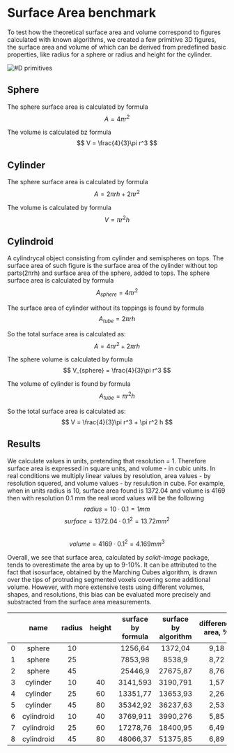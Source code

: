 # Surface Area benchmark
To test how the theoretical surface area and volume correspond to figures calculated with known algorithms, we created a few primitive 3D figures, the surface area and volume of which can be derived from predefined basic properties, like radius for a sphere or radius and height for the cylinder.

![#D primitives](/primitives/primitives.png)


## Sphere

The sphere surface area is calculated by formula
$$ A = 4\pi r^2 $$

The volume is calculated bz formula
$$  V = \frac{4}{3}\pi r^3 $$



## Cylinder

The sphere surface area is calculated by formula
$$ A = 2\pi rh + 2\pi r^2 $$

The volume is calculated by formula
$$  V = \pi r^2  h $$


## Cylindroid
A cylindrycal object consisting from cylinder and semispheres on tops.
The surface area of such figure is the surface area of the cylinder without top parts(2πrh) and surface area of the sphere, 
added to tops.
The sphere surface area is calculated by formula
$$ A_{sphere} = 4\pi r^2 $$

The surface area of cylinder without its toppings is found by formula
$$ A_{tube} = 2\pi rh $$

So the total surface area is calculated as:
$$ A = 4\pi r^2  + 2\pi rh $$


The sphere volume is calculated by formula
$$ V_{sphere} = \frac{4}{3}\pi r^3 $$

The volume of cylinder is found by formula
$$ A_{tube} = \pi r^2 h $$

So the total surface area is calculated as:
$$ V = \frac{4}{3}\pi r^3  + \pi r^2 h $$


## Results

We calculate values in units, pretending that resolution = 1. Therefore surface area is expressed in square units, and volume - in cubic units.
In real conditions we multiply linear values by resolution, area values - by resolution squered, and volume values - by resulution in cube.
For example, when in units radius is 10, surface area found is 1372.04 and volume is 4169 then with resolution 0.1 mm the real word values will be the following
$$radius = 10 \cdot  0.1 = 1 mm$$ 
$$surface = 1372.04 \cdot  0.1^2 = 13.72 mm^2$$  
$$volume = 4169 \cdot 0.1^2 = 4.169 mm^3$$


Overall, we see that surface area, calculated by *scikit-image* package, tends to overestimate the area by up to 9-10%. It can be attributed to the fact that isosurface, obtained by the Marching Cubes algorithm, is drawn over the tips of protruding segmented voxels covering some additional volume. However, with more extensive tests using different volumes, shapes, and resolutions, this bias can be evaluated more precisely and substracted from the surface area measurements.


|   |    name    | radius | height | surface by   formula | surface by   algorithm | difference area,   % | volume by formula | volume count | difference   volume, % |
|---|:----------:|:------:|:------:|:--------------------:|:----------------------:|:--------------------:|:-----------------:|:------------:|:----------------------:|
| 0 | sphere     | 10     |        | 1256,64              | 1372,04                | 9,18                 | 4188,79           | 4169         | -0,47                  |
| 1 | sphere     | 25     |        | 7853,98              | 8538,9                 | 8,72                 | 65449,85          | 65267        | -0,28                  |
| 2 | sphere     | 45     |        | 25446,9              | 27675,87               | 8,76                 | 381703,5          | 381915       | 0,06                   |
| 3 | cylinder   | 10     | 40     | 3141,593             | 3190,791               | 1,57                 | 12566,37          | 12200        | -2,92                  |
| 4 | cylinder   | 25     | 60     | 13351,77             | 13653,93               | 2,26                 | 117809,7          | 116460       | -1,15                  |
| 5 | cylinder   | 45     | 80     | 35342,92             | 36237,63               | 2,53                 | 508938            | 507920       | -0,2                   |
| 6 | cylindroid | 10     | 40     | 3769,911             | 3990,276               | 5,85                 | 16755,16          | 16369        | -2,3                   |
| 7 | cylindroid | 25     | 60     | 17278,76             | 18400,95               | 6,49                 | 183259,6          | 181727       | -0,84                  |
| 8 | cylindroid | 45     | 80     | 48066,37             | 51375,85               | 6,89                 | 890641,5          | 889835       | -0,09                  |
